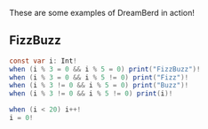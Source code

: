 These are some examples of DreamBerd in action!

## FizzBuzz
```java
const var i: Int!
when (i % 3 = 0 && i % 5 = 0) print("FizzBuzz")!
when (i % 3 = 0 && i % 5 != 0) print("Fizz")!
when (i % 3 != 0 && i % 5 = 0) print("Buzz")!
when (i % 3 != 0 && i % 5 != 0) print(i)!

when (i < 20) i++!
i = 0!
```

